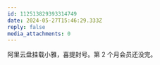 ```yaml
---
id: 112513829393314749
date: 2024-05-27T15:46:29.333Z
reply: false
media_attachments: 0
---
```


阿里云盘挂载小雅，喜提封号。第 2 个月会员还没完。

